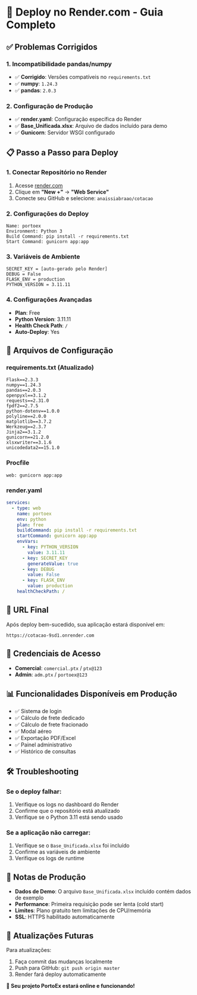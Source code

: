 # 🚀 Deploy no Render.com - Guia Completo

## ✅ Problemas Corrigidos

### 1. **Incompatibilidade pandas/numpy**
- ✅ **Corrigido**: Versões compatíveis no `requirements.txt`
- ✅ **numpy**: `1.24.3`
- ✅ **pandas**: `2.0.3`

### 2. **Configuração de Produção**
- ✅ **render.yaml**: Configuração específica do Render
- ✅ **Base_Unificada.xlsx**: Arquivo de dados incluído para demo
- ✅ **Gunicorn**: Servidor WSGI configurado

## 📋 Passo a Passo para Deploy

### **1. Conectar Repositório no Render**
1. Acesse [render.com](https://render.com)
2. Clique em **"New +"** → **"Web Service"**
3. Conecte seu GitHub e selecione: `anaissiabraao/cotacao`

### **2. Configurações do Deploy**
```
Name: portoex
Environment: Python 3
Build Command: pip install -r requirements.txt
Start Command: gunicorn app:app
```

### **3. Variáveis de Ambiente**
```
SECRET_KEY = [auto-gerado pelo Render]
DEBUG = False
FLASK_ENV = production
PYTHON_VERSION = 3.11.11
```

### **4. Configurações Avançadas**
- **Plan**: Free
- **Python Version**: 3.11.11
- **Health Check Path**: `/`
- **Auto-Deploy**: Yes

## 🔧 Arquivos de Configuração

### **requirements.txt** (Atualizado)
```
Flask==2.3.3
numpy==1.24.3
pandas==2.0.3
openpyxl==3.1.2
requests==2.31.0
fpdf2==2.7.5
python-dotenv==1.0.0
polyline==2.0.0
matplotlib==3.7.2
Werkzeug==2.3.7
Jinja2==3.1.2
gunicorn==21.2.0
xlsxwriter==3.1.6
unicodedata2==15.1.0
```

### **Procfile**
```
web: gunicorn app:app
```

### **render.yaml**
```yaml
services:
  - type: web
    name: portoex
    env: python
    plan: free
    buildCommand: pip install -r requirements.txt
    startCommand: gunicorn app:app
    envVars:
      - key: PYTHON_VERSION
        value: 3.11.11
      - key: SECRET_KEY
        generateValue: true
      - key: DEBUG
        value: False
      - key: FLASK_ENV
        value: production
    healthCheckPath: /
```

## 🎯 URL Final
Após deploy bem-sucedido, sua aplicação estará disponível em:
```
https://cotacao-9sd1.onrender.com
```

## 🔐 Credenciais de Acesso
- **Comercial**: `comercial.ptx` / `ptx@123`
- **Admin**: `adm.ptx` / `portoex@123`

## 📊 Funcionalidades Disponíveis em Produção
- ✅ Sistema de login
- ✅ Cálculo de frete dedicado
- ✅ Cálculo de frete fracionado
- ✅ Modal aéreo
- ✅ Exportação PDF/Excel
- ✅ Painel administrativo
- ✅ Histórico de consultas

## 🛠 Troubleshooting

### **Se o deploy falhar**:
1. Verifique os logs no dashboard do Render
2. Confirme que o repositório está atualizado
3. Verifique se o Python 3.11 está sendo usado

### **Se a aplicação não carregar**:
1. Verifique se o `Base_Unificada.xlsx` foi incluído
2. Confirme as variáveis de ambiente
3. Verifique os logs de runtime

## 📝 Notas de Produção
- **Dados de Demo**: O arquivo `Base_Unificada.xlsx` incluído contém dados de exemplo
- **Performance**: Primeira requisição pode ser lenta (cold start)
- **Limites**: Plano gratuito tem limitações de CPU/memória
- **SSL**: HTTPS habilitado automaticamente

## 🔄 Atualizações Futuras
Para atualizações:
1. Faça commit das mudanças localmente
2. Push para GitHub: `git push origin master`
3. Render fará deploy automaticamente

**🎉 Seu projeto PortoEx estará online e funcionando!** 